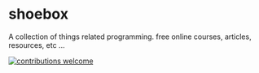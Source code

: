 # shoebox

A collection of things related programming.
free online courses,
articles,
resources, etc ...

[![contributions welcome](https://img.shields.io/badge/contributions-welcome-brightgreen.svg?style=flat)](https://github.com/dwyl/esta/issues)
